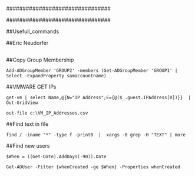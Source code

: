 ################################

################################

##Usefull_commands

##Eric Neudorfer

##       

##Copy Group Membership

```
Add-ADGroupMember 'GROUP2' -members (Get-ADGroupMember 'GROUP1' | Select -ExpandProperty samaccountname)
```

##VMWARE GET IPs

```
get-vm | select Name,@{N="IP Address";E={@($_.guest.IPAddress[0])}}  | Out-GridView

out-file c:\VM_IP_Addresses.csv
```


##Find text in file 

```
find / -iname "*" -type f -print0  |  xargs -0 grep -H "TEXT" | more 
```


##Find new users

```
$When = ((Get-Date).AddDays(-90)).Date

Get-ADUser -Filter {whenCreated -ge $When} -Properties whenCreated
```
